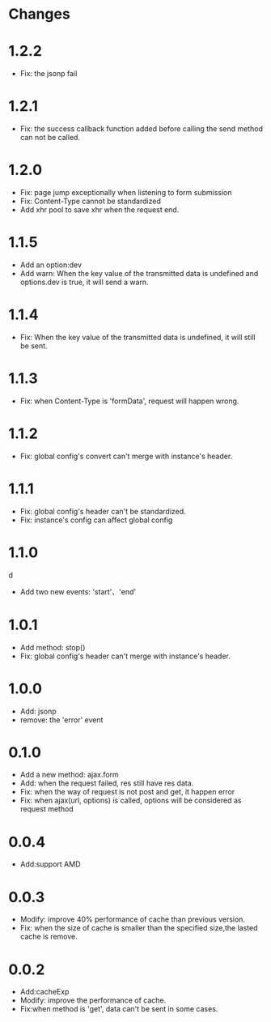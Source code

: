 # Changes

# 1.2.2

- Fix: the jsonp fail

# 1.2.1

- Fix: the success callback function added before calling the send method can not be called.

# 1.2.0

- Fix: page jump exceptionally when listening to form submission
- Fix: Content-Type cannot be standardized
- Add xhr pool to save xhr when the request end.

# 1.1.5

- Add an option:dev
- Add warn: When the key value of the transmitted data is undefined and options.dev is true, it will send a warn.

# 1.1.4

- Fix: When the key value of the transmitted data is undefined, it will still be sent.

# 1.1.3

- Fix: when Content-Type is 'formData', request will happen wrong.

# 1.1.2

- Fix: global config's convert can't merge with instance's header.

# 1.1.1

- Fix: global config's header can't be standardized.
- Fix: instance's config can affect global config

# 1.1.0
d
- Add two new events: 'start'、'end'

# 1.0.1

- Add method: stop()
- Fix: global config's header can't merge with instance's header.

# 1.0.0

- Add: jsonp
- remove: the 'error' event

# 0.1.0

- Add a new method: ajax.form
- Add: when the request failed, res still have res data.
- Fix: when the way of request is not post and get, it happen error
- Fix: when ajax(url, options) is called, options will be considered as request method

# 0.0.4

- Add:support AMD

# 0.0.3

- Modify: improve 40% performance of cache than previous version.
- Fix: when the size of cache is smaller than the specified size,the lasted cache is remove.

# 0.0.2
- Add:cacheExp
- Modify: improve the performance of cache.
- Fix:when method is 'get', data can't be sent in some cases.

